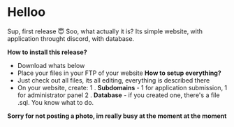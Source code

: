 # Helloo
Sup, first release :innocent:
Soo, what actually it is? 
Its simple website, with application throught discord, with database.

**How to install this release?**
  * Download whats below
  * Place your files in your FTP of your website
**How to setup everything?**
  * Just check out all files, its all editing, everything is described there
  * On your website, create:
  1 . **Subdomains** - 1 for application submission, 1 for administrator panel
  2 . **Database** -  if you created one, there's a file .sql. You know what to do.

**Sorry for not posting a photo, im really busy at the moment at the moment**
